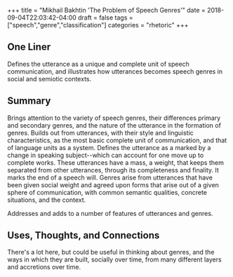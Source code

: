 +++
title = "Mikhail Bakhtin 'The Problem of Speech Genres'"
date = 2018-09-04T22:03:42-04:00
draft = false
tags = ["speech","genre","classification"]
categories = "rhetoric"
+++
## One Liner
Defines the utterance as a unique and complete unit of speech communication, and illustrates how utterances becomes speech genres in social and semiotic contexts.

## Summary
Brings attention to the variety of speech genres, their differences primary and secondary genres, and the nature of the utterance in the formation of genres. Builds out from utterances, with their style and linguistic characteristics, as the most basic complete unit of communication, and that of language units as a system. Defines the utterance as a marked by a change in speaking subject--which can account for one move up to complete works. These utterances have a mass, a weight, that keeps them separated from other utterances, through its completeness and finality. It marks the end of a speech will. Genres arise from utterances that have been given social weight and agreed upon forms that arise out of a given sphere of communication, with common semantic qualities, concrete situations, and the context.

Addresses and adds to a number of features of utterances and genres.

## Uses, Thoughts, and Connections
There's a lot here, but could be useful in thinking about genres, and the ways in which they are built, socially over time, from many different layers and accretions over time.

